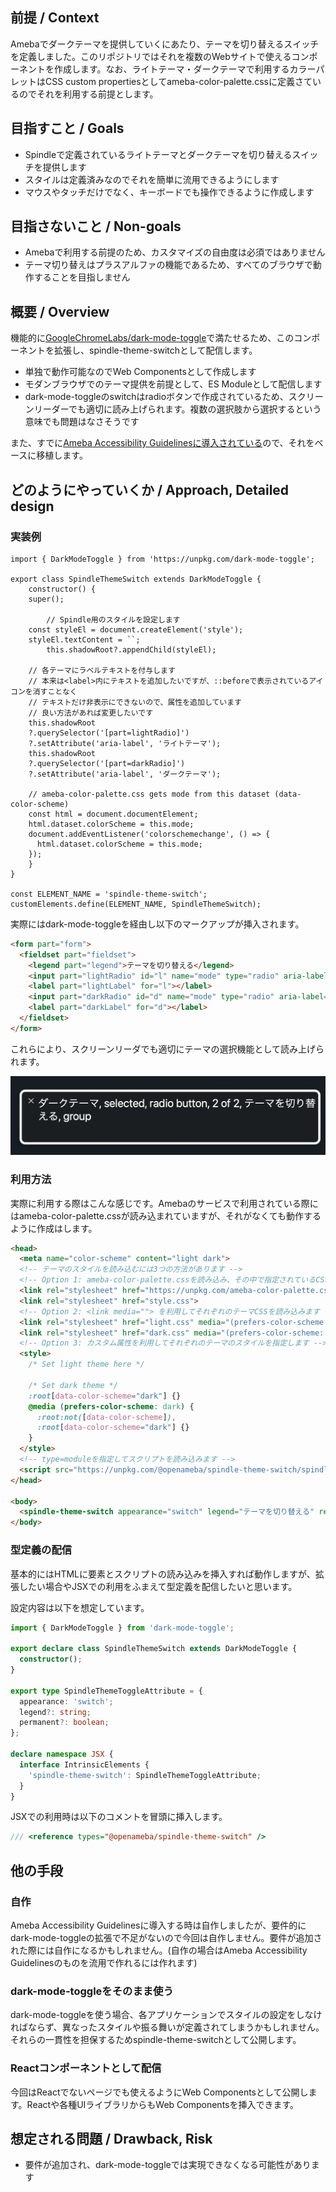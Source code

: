 ## 前提 / Context

Amebaでダークテーマを提供していくにあたり、テーマを切り替えるスイッチを定義しました。このリポジトリではそれを複数のWebサイトで使えるコンポーネントを作成します。なお、ライトテーマ・ダークテーマで利用するカラーパレットはCSS custom propertiesとしてameba-color-palette.cssに定義さているのでそれを利用する前提とします。

## 目指すこと / Goals

- Spindleで定義されているライトテーマとダークテーマを切り替えるスイッチを提供します
- スタイルは定義済みなのでそれを簡単に流用できるようにします
- マウスやタッチだけでなく、キーボードでも操作できるように作成します

## 目指さないこと / Non-goals

- Amebaで利用する前提のため、カスタマイズの自由度は必須ではありません
- テーマ切り替えはプラスアルファの機能であるため、すべてのブラウザで動作することを目指しません

## 概要 / Overview

機能的に[GoogleChromeLabs/dark-mode-toggle](https://github.com/GoogleChromeLabs/dark-mode-toggle)で満たせるため、このコンポーネントを拡張し、spindle-theme-switchとして配信します。

- 単独で動作可能なのでWeb Componentsとして作成します
- モダンブラウザでのテーマ提供を前提として、ES Moduleとして配信します
- dark-mode-toggleのswitchはradioボタンで作成されているため、スクリーンリーダーでも適切に読み上げられます。複数の選択肢から選択するという意味でも問題はなさそうです

また、すでに[Ameba Accessibility Guidelinesに導入されている](https://github.com/openameba/a11y-guidelines/pull/223)ので、それをベースに移植します。

## どのようにやっていくか / Approach, Detailed design

### 実装例

```tsx
import { DarkModeToggle } from 'https://unpkg.com/dark-mode-toggle';

export class SpindleThemeSwitch extends DarkModeToggle {
	constructor() {
    super();
		
		// Spindle用のスタイルを設定します
    const styleEl = document.createElement('style');
    styleEl.textContent = ``;
		this.shadowRoot?.appendChild(styleEl);

    // 各テーマにラベルテキストを付与します
    // 本来は<label>内にテキストを追加したいですが、::beforeで表示されているアイコンを消すことなく
    // テキストだけ非表示にできないので、属性を追加しています
    // 良い方法があれば変更したいです
    this.shadowRoot
    ?.querySelector('[part=lightRadio]')
    ?.setAttribute('aria-label', 'ライトテーマ');
    this.shadowRoot
    ?.querySelector('[part=darkRadio]')
    ?.setAttribute('aria-label', 'ダークテーマ');

    // ameba-color-palette.css gets mode from this dataset (data-color-scheme)
    const html = document.documentElement;
    html.dataset.colorScheme = this.mode;
    document.addEventListener('colorschemechange', () => {
      html.dataset.colorScheme = this.mode;
    });
	}
}

const ELEMENT_NAME = 'spindle-theme-switch';
customElements.define(ELEMENT_NAME, SpindleThemeSwitch);
```

実際にはdark-mode-toggleを経由し以下のマークアップが挿入されます。

```html
<form part="form">
  <fieldset part="fieldset">
    <legend part="legend">テーマを切り替える</legend>
    <input part="lightRadio" id="l" name="mode" type="radio" aria-label="ライトテーマ">
    <label part="lightLabel" for="l"></label>
    <input part="darkRadio" id="d" name="mode" type="radio" aria-label="ダークテーマ">
    <label part="darkLabel" for="d"></label>
  </fieldset>
</form>
```

これらにより、スクリーンリーダでも適切にテーマの選択機能として読み上げられます。

![Voice Overでspindle-theme-switchを読み上げた例。以下のように読み上げられる。ダークテーマ, selected, radio button, 2 of 2, テーマを切り替える, group](./voice-over.png)

### 利用方法

実際に利用する際はこんな感じです。Amebaのサービスで利用されている際にはameba-color-palette.cssが読み込まれていますが、それがなくても動作するように作成はします。

```html
<head>
  <meta name="color-scheme" content="light dark">
  <!-- テーマのスタイルを読み込むには3つの方法があります -->
  <!-- Option 1: ameba-color-palette.cssを読み込み、その中で指定されているCSSカスタムプロパティを利用します -->
  <link rel="stylesheet" href="https://unpkg.com/ameba-color-palette.css/ameba-color-palette.css">
  <link rel="stylesheet" href="style.css">
  <!-- Option 2: <link media=""> を利用してそれぞれのテーマCSSを読み込みます -->
  <link rel="stylesheet" href="light.css" media="(prefers-color-scheme: light)">
  <link rel="stylesheet" href="dark.css" media="(prefers-color-scheme: dark)">
  <!-- Option 3: カスタム属性を利用してそれぞれのテーマのスタイルを指定します -->
  <style>
    /* Set light theme here */

    /* Set dark theme */
    :root[data-color-scheme="dark"] {}
    @media (prefers-color-scheme: dark) {
      :root:not([data-color-scheme]),
      :root[data-color-scheme="dark"] {}
    }
  </style>
  <!-- type=moduleを指定してスクリプトを読み込みます -->
  <script src="https://unpkg.com/@openameba/spindle-theme-switch/spindle-theme-switch.js" type="module"></script>
</head>

<body>
  <spindle-theme-switch appearance="switch" legend="テーマを切り替える" remember></spindle-theme-switch>
</body>
```

### 型定義の配信

基本的にはHTMLに要素とスクリプトの読み込みを挿入すれば動作しますが、拡張したい場合やJSXでの利用をふまえて型定義を配信したいと思います。

設定内容は以下を想定しています。

```typescript
import { DarkModeToggle } from 'dark-mode-toggle';

export declare class SpindleThemeSwitch extends DarkModeToggle {
  constructor();
}

export type SpindleThemeToggleAttribute = {
  appearance: 'switch';
  legend?: string;
  permanent?: boolean;
};

declare namespace JSX {
  interface IntrinsicElements {
    'spindle-theme-switch': SpindleThemeToggleAttribute;
  }
}
```

JSXでの利用時は以下のコメントを冒頭に挿入します。

```typescript
/// <reference types="@openameba/spindle-theme-switch" />
```

## 他の手段

### 自作

Ameba Accessibility Guidelinesに導入する時は自作しましたが、要件的にdark-mode-toggleの拡張で不足がないので今回は自作しません。要件が追加された際には自作になるかもしれません。(自作の場合はAmeba Accessibility Guidelinesのものを流用で作れるには作れます)

### dark-mode-toggleをそのまま使う

dark-mode-toggleを使う場合、各アプリケーションでスタイルの設定をしなければならず、異なったスタイルや振る舞いが定義されてしまうかもしれません。それらの一貫性を担保するためspindle-theme-switchとして公開します。

### Reactコンポーネントとして配信

今回はReactでないページでも使えるようにWeb Componentsとして公開します。Reactや各種UIライブラリからもWeb Componentsを挿入できます。

## 想定される問題 / Drawback, Risk

- 要件が追加され、dark-mode-toggleでは実現できなくなる可能性があります
